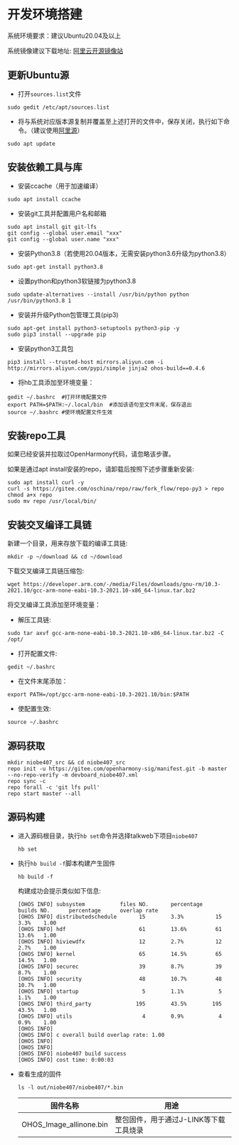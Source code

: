 

# 开发环境搭建

系统环境要求：建议Ubuntu20.04及以上

系统镜像建议下载地址: [阿里云开源镜像站](https://mirrors.aliyun.com/oldubuntu-releases/releases/20.04.3/)

## 更新Ubuntu源

- 打开`sources.list`文件

```
sudo gedit /etc/apt/sources.list
```

- 将与系统对应版本源复制并覆盖至上述打开的文件中，保存关闭，执行如下命令。（建议使用[阿里源](https://developer.aliyun.com/mirror/ubuntu)）

```
sudo apt update
```

## 安装依赖工具与库

- 安装ccache（用于加速编译）
```shell
sudo apt install ccache
```

- 安装git工具并配置用户名和邮箱

```
sudo apt install git git-lfs
git config --global user.email "xxx"
git config --global user.name "xxx"
```

- 安装Python3.8（若使用20.04版本，无需安装python3.6升级为python3.8）

```shell
sudo apt-get install python3.8
```
- 设置python和python3软链接为python3.8
```shell
sudo update-alternatives --install /usr/bin/python python /usr/bin/python3.8 1
```
- 安装并升级Python包管理工具(pip3)

```
sudo apt-get install python3-setuptools python3-pip -y
sudo pip3 install --upgrade pip
```

- 安装python3工具包

```
pip3 install --trusted-host mirrors.aliyun.com -i http://mirrors.aliyun.com/pypi/simple jinja2 ohos-build==0.4.6
```

- 将hb工具添加至环境变量：

```
gedit ~/.bashrc  #打开环境配置文件
export PATH=$PATH:~/.local/bin  #添加该语句至文件末尾，保存退出
source ~/.bashrc #使环境配置文件生效
```

## 安装repo工具

如果已经安装并拉取过OpenHarmony代码，请忽略该步骤。

如果是通过apt install安装的repo，请卸载后按照下述步骤重新安装:
```shell
sudo apt install curl -y
curl -s https://gitee.com/oschina/repo/raw/fork_flow/repo-py3 > repo
chmod a+x repo
sudo mv repo /usr/local/bin/
```
## 安装交叉编译工具链
新建一个目录，用来存放下载的编译工具链:
```shell
mkdir -p ~/download && cd ~/download
```

下载交叉编译工具链压缩包:
```shell
wget https://developer.arm.com/-/media/Files/downloads/gnu-rm/10.3-2021.10/gcc-arm-none-eabi-10.3-2021.10-x86_64-linux.tar.bz2
```
将交叉编译工具添加至环境变量：

- 解压工具链:
```shell
sudo tar axvf gcc-arm-none-eabi-10.3-2021.10-x86_64-linux.tar.bz2 -C /opt/
```
- 打开配置文件:
```shell
gedit ~/.bashrc
```
- 在文件末尾添加：
```shell      
export PATH=/opt/gcc-arm-none-eabi-10.3-2021.10/bin:$PATH
```
- 使配置生效:   
```shell
source ~/.bashrc
```

## 源码获取

```shell
mkdir niobe407_src && cd niobe407_src
repo init -u https://gitee.com/openharmony-sig/manifest.git -b master --no-repo-verify -m devboard_niobe407.xml
repo sync -c
repo forall -c 'git lfs pull'
repo start master --all
```

## 源码构建

- 进入源码根目录，执行`hb set`命令并选择talkweb下项目`niobe407`
    ```shell
    hb set
    ```
- 执行`hb build -f`脚本构建产生固件
    ```shell
    hb build -f
    ```
    构建成功会提示类似如下信息:
    ```
    [OHOS INFO] subsystem           files NO.       percentage      builds NO.      percentage      overlap rate
    [OHOS INFO] distributedschedule       15        3.3%          15        3.3%    1.00
    [OHOS INFO] hdf                       61        13.6%         61        13.6%   1.00
    [OHOS INFO] hiviewdfx                 12        2.7%          12        2.7%    1.00
    [OHOS INFO] kernel                    65        14.5%         65        14.5%   1.00
    [OHOS INFO] securec                   39        8.7%          39        8.7%    1.00
    [OHOS INFO] security                  48        10.7%         48        10.7%   1.00
    [OHOS INFO] startup                    5        1.1%           5        1.1%    1.00
    [OHOS INFO] third_party              195        43.5%        195        43.5%   1.00
    [OHOS INFO] utils                      4        0.9%           4        0.9%    1.00
    [OHOS INFO] 
    [OHOS INFO] c overall build overlap rate: 1.00
    [OHOS INFO] 
    [OHOS INFO] 
    [OHOS INFO] niobe407 build success
    [OHOS INFO] cost time: 0:00:03
    ```
- 查看生成的固件
    ```shell
    ls -l out/niobe407/niobe407/*.bin
    ```
    |  固件名称	|  用途 |  
    |  ----  | ----  | 
    |  OHOS_Image_allinone.bin | 整包固件，用于通过J-LINK等下载工具烧录|